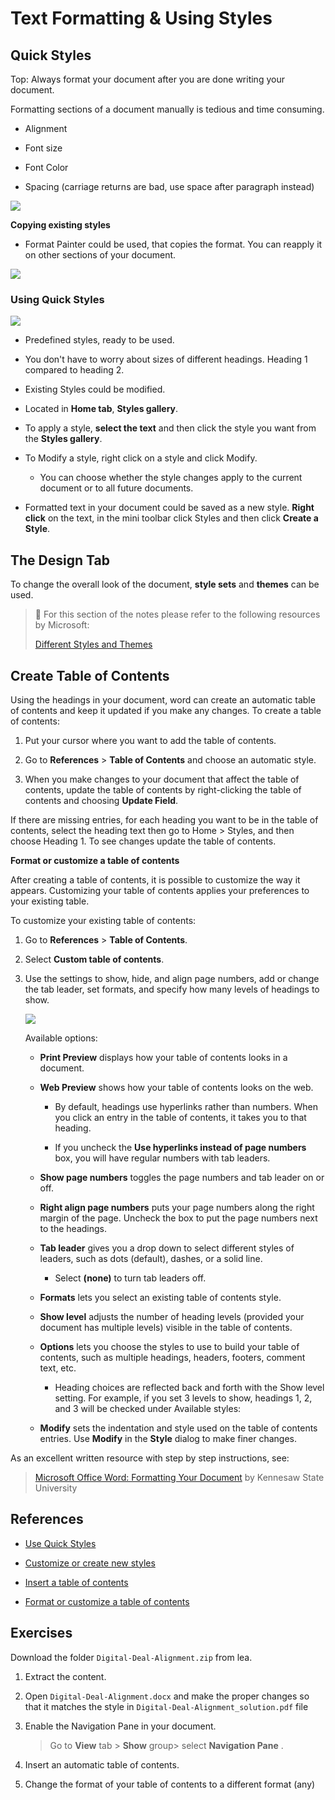 # Text Formatting & Using Styles

## Quick Styles

Top: Always format your document after you are done writing your document.

Formatting sections of a document manually is tedious and time consuming.

-   Alignment
    
-   Font size
    
-   Font Color
    
-   Spacing (carriage returns are bad, use space after paragraph instead)
    
  ![](assets/paragraph-editing-menu.png)
    

**Copying existing styles**

-   Format Painter could be used, that copies the format. You can reapply it on other sections of your document.
    
![](assets/format-painter-menu.png)

### Using Quick Styles

![](assets/quick-styles-menu.png)

-   Predefined styles, ready to be used.

-   You don't have to worry about sizes of different headings. Heading 1 compared to heading 2.

-   Existing Styles could be modified.

-   Located in **Home tab**, **Styles gallery**.

-   To apply a style, **select the text** and then click the style you want from the **Styles gallery**.

-   To Modify a style, right click on a style and click Modify.

	-   You can choose whether the style changes apply to the current document or to all future documents.

-   Formatted text in your document could be saved as a new style. **Right click** on the text, in the mini toolbar click Styles and then click **Create a Style**.
        

## The Design Tab

To change the overall look of the document, **style sets** and **themes** can be used.

> 📖 For this section of the notes please refer to the following resources by Microsoft:
>
>[Different Styles and Themes](https://support.microsoft.com/en-us/office/different-looks-with-styles-and-themes-64849596-2cd2-4459-9a75-e42727522021)
    

## Create Table of Contents

Using the headings in your document, word can create an automatic table of contents and keep it updated if you make any changes. To create a table of contents:

1.  Put your cursor where you want to add the table of contents.
    
2.  Go to **References** > **Table of Contents** and choose an automatic style.
    
3.  When you make changes to your document that affect the table of contents, update the table of contents by right-clicking the table of contents and choosing **Update Field**.
    

If there are missing entries, for each heading you want to be in the table of contents, select the heading text then go to Home > Styles, and then choose Heading 1. To see changes update the table of contents.

**Format or customize a table of contents**

After creating a table of contents, it is possible to customize the way it appears. Customizing your table of contents applies your preferences to your existing table.

To customize your existing table of contents:

1.  Go to **References** > **Table of Contents**.
    
2.  Select **Custom table of contents**.
    
3.  Use the settings to show, hide, and align page numbers, add or change the tab leader, set formats, and specify how many levels of headings to show.


    
	![](assets/custom-table-of-contents.png)
    
	
	
    Available options:
    
    -   **Print Preview** displays how your table of contents looks in a document.
        
    -   **Web Preview** shows how your table of contents looks on the web.
        
        -   By default, headings use hyperlinks rather than numbers. When you click an entry in the table of contents, it takes you to that heading.
            
        -   If you uncheck the **Use hyperlinks instead of page numbers** box, you will have regular numbers with tab leaders.
            
    -   **Show page numbers** toggles the page numbers and tab leader on or off.
        
    -   **Right align page numbers** puts your page numbers along the right margin of the page. Uncheck the box to put the page numbers next to the headings.
        
    -   **Tab leader** gives you a drop down to select different styles of leaders, such as dots (default), dashes, or a solid line.
        
        -   Select **(none)** to turn tab leaders off.
            
    -   **Formats** lets you select an existing table of contents style.
        
    -   **Show level** adjusts the number of heading levels (provided your document has multiple levels) visible in the table of contents.
        
    -   **Options** lets you choose the styles to use to build your table of contents, such as multiple headings, headers, footers, comment text, etc.
        
        -   Heading choices are reflected back and forth with the Show level setting. For example, if you set 3 levels to show, headings 1, 2, and 3 will be checked under Available styles:
            
    -   **Modify** sets the indentation and style used on the table of contents entries. Use **Modify** in the **Style** dialog to make finer changes.
        

As an excellent written resource with step by step instructions, see:

> [Microsoft Office Word: Formatting Your Document](https://apps.kennesaw.edu/files/pr_app_uni_cdoc/doc/Word_2016_PC_Formatting_Your_Document.pdf) by Kennesaw State University

## References

-   [Use Quick Styles](https://support.microsoft.com/en-us/office/video-using-styles-in-word-9db4c0f4-2754-4294-9758-c14a0abd8cfa)
    
-   [Customize or create new styles](https://support.microsoft.com/en-us/office/customize-or-create-new-styles-d38d6e47-f6fc-48eb-a607-1eb120dec563)
    
-   [Insert a table of contents](https://support.microsoft.com/en-us/office/insert-a-table-of-contents-882e8564-0edb-435e-84b5-1d8552ccf0c0)
    
-   [Format or customize a table of contents](https://support.microsoft.com/en-us/office/format-or-customize-a-table-of-contents-9d85eb9c-0b55-4795-8abb-a49885b3a58d)
    

## Exercises

Download the folder `Digital-Deal-Alignment.zip` from lea.

1.  Extract the content.
    
2.  Open `Digital-Deal-Alignment.docx` and make the proper changes so that it matches the style in `Digital-Deal-Alignment_solution.pdf` file
    
3.  Enable the Navigation Pane in your document.
    
    > Go to **View** tab > **Show** group> select **Navigation Pane** .
    
4.  Insert an automatic table of contents.
    
5.  Change the format of your table of contents to a different format (any)